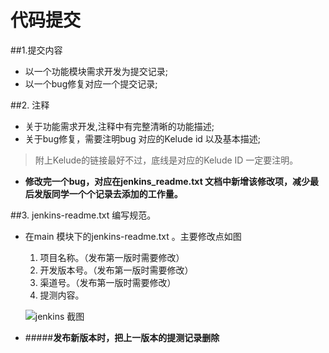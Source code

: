 # 代码提交

##1.提交内容 
   * 以一个功能模块需求开发为提交记录; 
   * 以一个bug修复对应一个提交记录;

##2. 注释 
 
   * 关于功能需求开发,注释中有完整清晰的功能描述;  
   * 关于bug修复，需要注明bug 对应的Kelude id 以及基本描述; 
   >附上Kelude的链接最好不过，底线是对应的Kelude ID 一定要注明。  
   * **修改完一个bug，对应在jenkins_readme.txt 文档中新增该修改项，减少最后发版同学一个个记录去添加的工作量。**

##3. jenkins-readme.txt 编写规范。
* 在main 模块下的jenkins-readme.txt 。主要修改点如图

    1. 项目名称。（发布第一版时需要修改）
    2. 开发版本号。（发布第一版时需要修改）
    3. 渠道号。（发布第一版时需要修改）
    4. 提测内容。
    
    ![jenkins 截图](http://cl.ly/2a2h2l3E0e20/QQ%E6%88%AA%E5%9B%BE20160201180242.png)

* #####**发布新版本时，把上一版本的提测记录删除**
    






